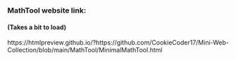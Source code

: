 <h3>MathTool website link:</h3> <h4>(Takes a bit to load)</h4>
<p>
https://htmlpreview.github.io/?https://github.com/CookieCoder17/Mini-Web-Collection/blob/main/MathTool/MinimalMathTool.html
</p>
